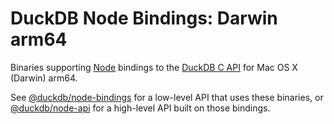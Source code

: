 # DuckDB Node Bindings: Darwin arm64

Binaries supporting [Node](https://nodejs.org/) bindings to the [DuckDB C API](https://duckdb.org/docs/api/c/overview) for Mac OS X (Darwin) arm64.

See [@duckdb/node-bindings](https://www.npmjs.com/package/@duckdb/node-bindings) for a low-level API that uses these binaries, or [@duckdb/node-api](https://www.npmjs.com/package/@duckdb/node-api) for a high-level API built on those bindings.
